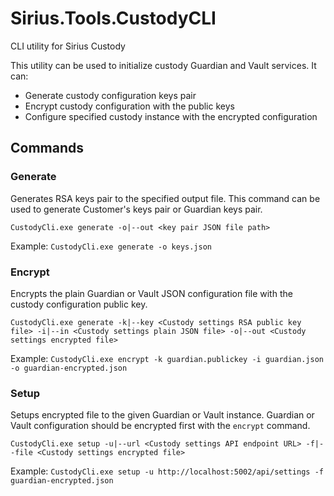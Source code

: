 # Sirius.Tools.CustodyCLI

CLI utility for Sirius Custody

This utility can be used to initialize custody Guardian and Vault services. It can:

* Generate custody configuration keys pair
* Encrypt custody configuration with the public keys
* Configure specified custody instance with the encrypted configuration

## Commands

### Generate

Generates RSA keys pair to the specified output file. This command can be used to generate Customer's keys pair or Guardian keys pair.

`CustodyCli.exe generate -o|--out <key pair JSON file path>`

Example: `CustodyCli.exe generate -o keys.json`

### Encrypt

Encrypts the plain Guardian or Vault JSON configuration file with the custody configuration public key.

`CustodyCli.exe generate -k|--key <Custody settings RSA public key file> -i|--in <Custody settings plain JSON file> -o|--out <Custody settings encrypted file>`

Example: `CustodyCli.exe encrypt -k guardian.publickey -i guardian.json -o guardian-encrypted.json`

### Setup

Setups encrypted file to the given Guardian or Vault instance. Guardian or Vault configuration should be encrypted first with the `encrypt` command.

`CustodyCli.exe setup -u|--url <Custody settings API endpoint URL> -f|--file <Custody settings encrypted file>`

Example: `CustodyCli.exe setup -u http://localhost:5002/api/settings -f guardian-encrypted.json`
